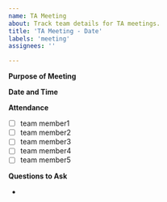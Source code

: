 ```yaml
---
name: TA Meeting
about: Track team details for TA meetings.
title: 'TA Meeting - Date'
labels: 'meeting'
assignees: ''

---
```


**Purpose of Meeting**

**Date and Time**

**Attendance**

- [ ] team member1
- [ ] team member2
- [ ] team member3
- [ ] team member4
- [ ] team member5

**Questions to Ask**

-
